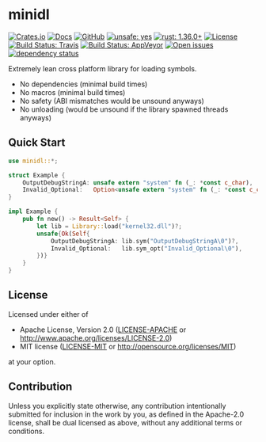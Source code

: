 # minidl

[![Crates.io](https://img.shields.io/crates/v/minidl.svg)](https://crates.io/crates/minidl)
[![Docs](https://docs.rs/minidl/badge.svg)](https://docs.rs/minidl/)
[![GitHub](https://img.shields.io/github/stars/MaulingMonkey/minidl.svg?label=GitHub&style=social)](https://github.com/MaulingMonkey/minidl)
[![unsafe: yes](https://img.shields.io/github/search/MaulingMonkey/minidl/unsafe%2bextension%3Ars?color=yellow&label=unsafe)](https://github.com/MaulingMonkey/minidl/search?q=unsafe+extension%3Ars)
[![rust: 1.36.0+](https://img.shields.io/badge/rust-1.36.0%2B-green.svg)](https://gist.github.com/MaulingMonkey/c81a9f18811079f19326dac4daa5a359#minimum-supported-rust-versions-msrv)
[![License](https://img.shields.io/crates/l/minidl.svg)](https://github.com/MaulingMonkey/minidl)
[![Build Status: Travis](https://travis-ci.org/MaulingMonkey/minidl.svg)](https://travis-ci.org/MaulingMonkey/minidl)
[![Build Status: AppVeyor](https://img.shields.io/appveyor/ci/MaulingMonkey/minidl)](https://ci.appveyor.com/project/MaulingMonkey/minidl)
[![Open issues](https://img.shields.io/github/issues-raw/MaulingMonkey/minidl.svg)](https://github.com/MaulingMonkey/minidl/issues)
[![dependency status](https://deps.rs/repo/github/MaulingMonkey/minidl/status.svg)](https://deps.rs/repo/github/MaulingMonkey/minidl)

Extremely lean cross platform library for loading symbols.

* No dependencies (minimal build times)
* No macros (minimal build times)
* No safety (ABI mismatches would be unsound anyways)
* No unloading (would be unsound if the library spawned threads anyways)

## Quick Start

```rust
use minidl::*;

struct Example {
    OutputDebugStringA: unsafe extern "system" fn (_: *const c_char),
    Invalid_Optional:   Option<unsafe extern "system" fn (_: *const c_char)>,
}

impl Example {
    pub fn new() -> Result<Self> {
        let lib = Library::load("kernel32.dll")?;
        unsafe{Ok(Self{
            OutputDebugStringA: lib.sym("OutputDebugStringA\0")?,
            Invalid_Optional:   lib.sym_opt("Invalid_Optional\0"),
        })}
    }
}
```

## License

Licensed under either of

* Apache License, Version 2.0 ([LICENSE-APACHE](LICENSE-APACHE) or http://www.apache.org/licenses/LICENSE-2.0)
* MIT license ([LICENSE-MIT](LICENSE-MIT) or http://opensource.org/licenses/MIT)

at your option.

## Contribution

Unless you explicitly state otherwise, any contribution intentionally submitted
for inclusion in the work by you, as defined in the Apache-2.0 license, shall be
dual licensed as above, without any additional terms or conditions.

<!-- https://doc.rust-lang.org/1.4.0/complement-project-faq.html#why-dual-mit/asl2-license? -->
<!-- https://rust-lang-nursery.github.io/api-guidelines/necessities.html#crate-and-its-dependencies-have-a-permissive-license-c-permissive -->
<!-- https://choosealicense.com/licenses/apache-2.0/ -->
<!-- https://choosealicense.com/licenses/mit/ -->
